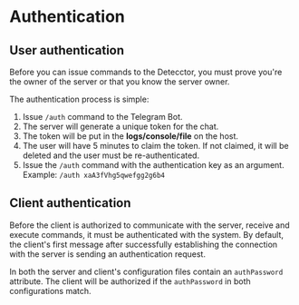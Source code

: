 # Authentication

## User authentication

Before you can issue commands to the Detecctor, you must prove you're the owner of the server or that you know the server
owner.

The authentication process is simple:

1. Issue `/auth` command to the Telegram Bot.
2. The server will generate a unique token for the chat.
3. The token will be put in the **logs/console/file** on the host.
4. The user will have 5 minutes to claim the token. If not claimed, it will be deleted and the user must be
   re-authenticated.
5. Issue the `/auth` command with the authentication key as an argument. Example: `/auth xaA3fVhg5qwefgg2g6b4`

## Client authentication

Before the client is authorized to communicate with the server, receive and execute commands, it must be authenticated
with the system. By default, the client's first message after successfully establishing the connection with the server
is sending an authentication request.

In both the server and client's configuration files contain an `authPassword` attribute. The client will be authorized
if the `authPassword` in both configurations match.